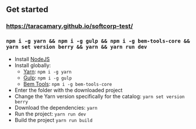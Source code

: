 ## Get started
### https://taracamary.github.io/softcorp-test/
### ```npm i -g yarn && npm i -g gulp && npm i -g bem-tools-core && yarn set version berry && yarn && yarn run dev```
* Install [NodeJS](https://nodejs.org/en/)
* Install globally:
    * [Yarn](https://yarnpkg.com/getting-started): ```npm i -g yarn```
    * [Gulp](https://gulpjs.com/): ```npm i -g gulp```
    * [Bem Tools](https://www.npmjs.com/package/bem-tools-core): ```npm i -g bem-tools-core```
* Enter the folder with the downloaded project
* Change the Yarn version specifically for the catalog: ```yarn set version berry```
* Download the dependencies: ```yarn```
* Run the project: ```yarn run dev```
* Build the project ```yarn run build```
